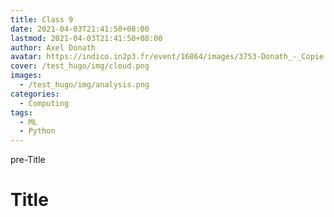 ```yaml
---
title: Class 9
date: 2021-04-03T21:41:50+08:00
lastmod: 2021-04-03T21:41:50+08:00
author: Axel Donath
avatar: https://indico.in2p3.fr/event/16864/images/3753-Donath_-_Copie.JPG
cover: /test_hugo/img/cloud.png
images:
  - /test_hugo/img/analysis.png
categories:
  - Computing
tags:
  - ML
  - Python
---
```


pre-Title

<!--more-->

# Title
